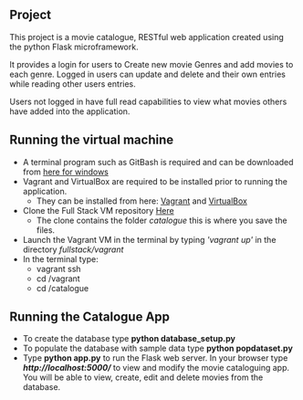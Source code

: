 ## Project
This project is a movie catalogue, RESTful web application created using the python Flask microframework.

It provides a login for users to Create new movie Genres and add movies to each genre. Logged in users can update and
delete and their own entries while reading other users entries.
 
Users not logged in have full read capabilities to view what movies others have added into the application.

## Running the virtual machine
* A terminal program such as GitBash is required and can be downloaded from [here for windows](https://git-scm.com/download/win)
* Vagrant and VirtualBox are required to be installed prior to running the application.
    * They can be installed from here: [Vagrant](https://www.vagrantup.com/) and [VirtualBox](https://www.virtualbox.org/)
* Clone the Full Stack VM repository [Here](https://github.com/udacity/fullstack-nanodegree-vm)
    * The clone contains the folder _catalogue_ this is where you save the files.
* Launch the Vagrant VM in the terminal by typing _'vagrant up'_ in the directory _fullstack/vagrant_
* In the terminal type: 
    * vagrant ssh
    * cd /vagrant
    * cd /catalogue

## Running the Catalogue App
* To create the database type **python database_setup.py**
* To populate the database with sample data type **python popdataset.py**
* Type **python app.py** to run the Flask web server. In your browser type **_http://localhost:5000/_** to view and
modify the movie cataloguing app. You will be able to view, create, edit and delete movies from the database.
